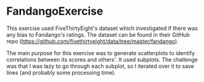 # FandangoExercise

This exercise used FiveThirtyEight's dataset which investigated if there was any bias to Fandango's ratings. The dataset can be found in their GitHub repo (https://github.com/fivethirtyeight/data/tree/master/fandango).

The main purpose for this exercise was to generate scatterplots to identify correlations between its scores and others'. It used subplots. The challenge was that I was lazy to go through each subplot, so I iterated over it to save lines (and probably some processing time).
